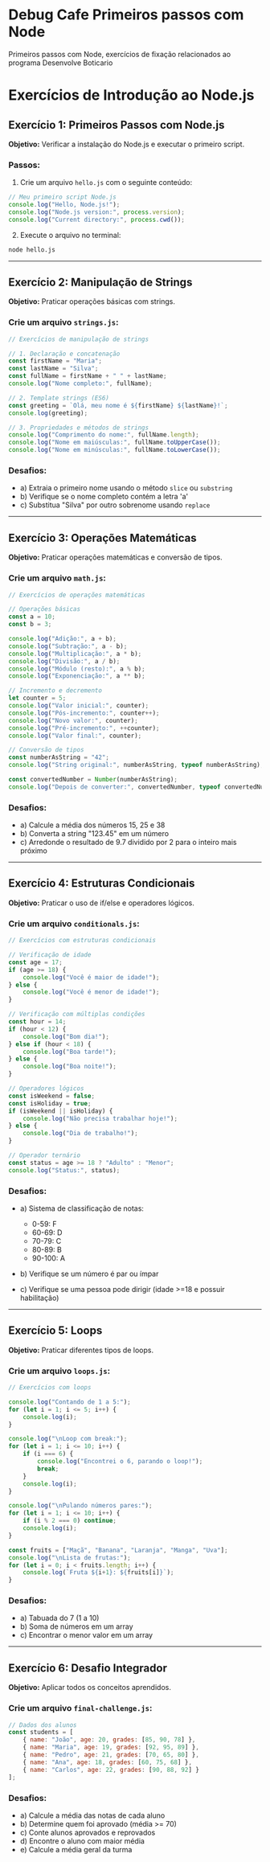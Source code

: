 # Debug Cafe Primeiros passos com Node

Primeiros passos com Node, exercícios de fixação relacionados ao programa Desenvolve Boticario

# Exercícios de Introdução ao Node.js

## Exercício 1: Primeiros Passos com Node.js

**Objetivo:** Verificar a instalação do Node.js e executar o primeiro script.

### Passos:

1. Crie um arquivo `hello.js` com o seguinte conteúdo:

```javascript
// Meu primeiro script Node.js
console.log("Hello, Node.js!");
console.log("Node.js version:", process.version);
console.log("Current directory:", process.cwd());
```

2. Execute o arquivo no terminal:

```bash
node hello.js
```

---

## Exercício 2: Manipulação de Strings

**Objetivo:** Praticar operações básicas com strings.

### Crie um arquivo `strings.js`:

```javascript
// Exercícios de manipulação de strings

// 1. Declaração e concatenação
const firstName = "Maria";
const lastName = "Silva";
const fullName = firstName + " " + lastName;
console.log("Nome completo:", fullName);

// 2. Template strings (ES6)
const greeting = `Olá, meu nome é ${firstName} ${lastName}!`;
console.log(greeting);

// 3. Propriedades e métodos de strings
console.log("Comprimento do nome:", fullName.length);
console.log("Nome em maiúsculas:", fullName.toUpperCase());
console.log("Nome em minúsculas:", fullName.toLowerCase());
```

### Desafios:

* a) Extraia o primeiro nome usando o método `slice` ou `substring`
* b) Verifique se o nome completo contém a letra 'a'
* c) Substitua "Silva" por outro sobrenome usando `replace`

---

## Exercício 3: Operações Matemáticas

**Objetivo:** Praticar operações matemáticas e conversão de tipos.

### Crie um arquivo `math.js`:

```javascript
// Exercícios de operações matemáticas

// Operações básicas
const a = 10;
const b = 3;

console.log("Adição:", a + b);
console.log("Subtração:", a - b);
console.log("Multiplicação:", a * b);
console.log("Divisão:", a / b);
console.log("Módulo (resto):", a % b);
console.log("Exponenciação:", a ** b);

// Incremento e decremento
let counter = 5;
console.log("Valor inicial:", counter);
console.log("Pós-incremento:", counter++);
console.log("Novo valor:", counter);
console.log("Pré-incremento:", ++counter);
console.log("Valor final:", counter);

// Conversão de tipos
const numberAsString = "42";
console.log("String original:", numberAsString, typeof numberAsString);

const convertedNumber = Number(numberAsString);
console.log("Depois de converter:", convertedNumber, typeof convertedNumber);
```

### Desafios:

* a) Calcule a média dos números 15, 25 e 38
* b) Converta a string "123.45" em um número
* c) Arredonde o resultado de 9.7 dividido por 2 para o inteiro mais próximo

---

## Exercício 4: Estruturas Condicionais

**Objetivo:** Praticar o uso de if/else e operadores lógicos.

### Crie um arquivo `conditionals.js`:

```javascript
// Exercícios com estruturas condicionais

// Verificação de idade
const age = 17;
if (age >= 18) {
    console.log("Você é maior de idade!");
} else {
    console.log("Você é menor de idade!");
}

// Verificação com múltiplas condições
const hour = 14;
if (hour < 12) {
    console.log("Bom dia!");
} else if (hour < 18) {
    console.log("Boa tarde!");
} else {
    console.log("Boa noite!");
}

// Operadores lógicos
const isWeekend = false;
const isHoliday = true;
if (isWeekend || isHoliday) {
    console.log("Não precisa trabalhar hoje!");
} else {
    console.log("Dia de trabalho!");
}

// Operador ternário
const status = age >= 18 ? "Adulto" : "Menor";
console.log("Status:", status);
```

### Desafios:

* a) Sistema de classificação de notas:

  * 0-59: F
  * 60-69: D
  * 70-79: C
  * 80-89: B
  * 90-100: A
* b) Verifique se um número é par ou ímpar
* c) Verifique se uma pessoa pode dirigir (idade >=18 e possuir habilitação)

---

## Exercício 5: Loops

**Objetivo:** Praticar diferentes tipos de loops.

### Crie um arquivo `loops.js`:

```javascript
// Exercícios com loops

console.log("Contando de 1 a 5:");
for (let i = 1; i <= 5; i++) {
    console.log(i);
}

console.log("\nLoop com break:");
for (let i = 1; i <= 10; i++) {
    if (i === 6) {
        console.log("Encontrei o 6, parando o loop!");
        break;
    }
    console.log(i);
}

console.log("\nPulando números pares:");
for (let i = 1; i <= 10; i++) {
    if (i % 2 === 0) continue;
    console.log(i);
}

const fruits = ["Maçã", "Banana", "Laranja", "Manga", "Uva"];
console.log("\nLista de frutas:");
for (let i = 0; i < fruits.length; i++) {
    console.log(`Fruta ${i+1}: ${fruits[i]}`);
}
```

### Desafios:

* a) Tabuada do 7 (1 a 10)
* b) Soma de números em um array
* c) Encontrar o menor valor em um array

---

## Exercício 6: Desafio Integrador

**Objetivo:** Aplicar todos os conceitos aprendidos.

### Crie um arquivo `final-challenge.js`:

```javascript
// Dados dos alunos
const students = [
    { name: "João", age: 20, grades: [85, 90, 78] },
    { name: "Maria", age: 19, grades: [92, 95, 89] },
    { name: "Pedro", age: 21, grades: [70, 65, 80] },
    { name: "Ana", age: 18, grades: [60, 75, 68] },
    { name: "Carlos", age: 22, grades: [90, 88, 92] }
];
```

### Desafios:

* a) Calcule a média das notas de cada aluno
* b) Determine quem foi aprovado (média >= 70)
* c) Conte alunos aprovados e reprovados
* d) Encontre o aluno com maior média
* e) Calcule a média geral da turma
